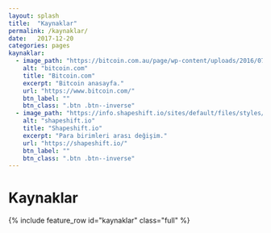 ```yaml
---
layout: splash
title:  "Kaynaklar"
permalink: /kaynaklar/
date:   2017-12-20
categories: pages
kaynaklar:
  - image_path: "https://bitcoin.com.au/page/wp-content/uploads/2016/07/bitcoin.com_.png"
    alt: "bitcoin.com"
    title: "Bitcoin.com"
    excerpt: "Bitcoin anasayfa."
    url: "https://www.bitcoin.com/"
    btn_label: ""
    btn_class: ".btn .btn--inverse"
  - image_path: "https://info.shapeshift.io/sites/default/files/styles/blog_thumb/public/Steem%20and%20ShapeShift.png?itok=6OkojdcX"
    alt: "shapeshift.io"
    title: "Shapeshift.io"
    excerpt: "Para birimleri arası değişim."
    url: "https://shapeshift.io/"
    btn_label: ""
    btn_class: ".btn .btn--inverse"
---
```


Kaynaklar
=========

{% include feature_row id="kaynaklar" class="full" %}
